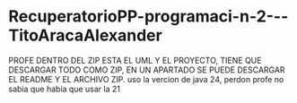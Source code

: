 # RecuperatorioPP-programaci-n-2---TitoAracaAlexander
PROFE DENTRO DEL ZIP ESTA EL UML Y EL PROYECTO, TIENE QUE DESCARGAR TODO COMO ZIP, EN UN APARTADO SE PUEDE DESCARGAR EL README Y EL ARCHIVO ZIP. uso la vercion de java 24, perdon profe no sabia que habia que usar la 21 
